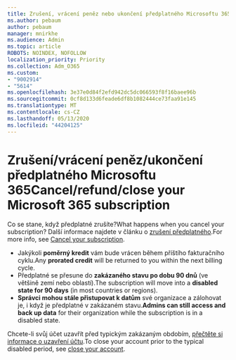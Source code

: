 ```yaml
---
title: Zrušení, vrácení peněz nebo ukončení předplatného Microsoftu 365
ms.author: pebaum
author: pebaum
manager: mnirkhe
ms.audience: Admin
ms.topic: article
ROBOTS: NOINDEX, NOFOLLOW
localization_priority: Priority
ms.collection: Adm_O365
ms.custom:
- "9002914"
- "5614"
ms.openlocfilehash: 3e37e0d84f2efd942dc5dc066593f8f16baee96b
ms.sourcegitcommit: 0cf8d133d6feade6df8b1082444ce73faa91e145
ms.translationtype: MT
ms.contentlocale: cs-CZ
ms.lasthandoff: 05/13/2020
ms.locfileid: "44204125"
---
```

# <a name="cancelrefundclose-your-microsoft-365-subscription"></a><span data-ttu-id="8cc4e-102">Zrušení/vrácení peněz/ukončení předplatného Microsoftu 365</span><span class="sxs-lookup"><span data-stu-id="8cc4e-102">Cancel/refund/close your Microsoft 365 subscription</span></span>

<span data-ttu-id="8cc4e-103">Co se stane, když předplatné zrušíte?</span><span class="sxs-lookup"><span data-stu-id="8cc4e-103">What happens when you cancel your subscription?</span></span> <span data-ttu-id="8cc4e-104">Další informace najdete v článku o [zrušení předplatného](https://docs.microsoft.com/microsoft-365/commerce/subscriptions/cancel-your-subscription?view=o365-worldwide).</span><span class="sxs-lookup"><span data-stu-id="8cc4e-104">For more info, see [Cancel your subscription](https://docs.microsoft.com/microsoft-365/commerce/subscriptions/cancel-your-subscription?view=o365-worldwide).</span></span>

- <span data-ttu-id="8cc4e-105">Jakýkoli **poměrný kredit** vám bude vrácen během příštího fakturačního cyklu.</span><span class="sxs-lookup"><span data-stu-id="8cc4e-105">Any **prorated credit** will be returned to you within the next billing cycle.</span></span>
- <span data-ttu-id="8cc4e-106">Předplatné se přesune do **zakázaného stavu po dobu 90 dnů** (ve většině zemí nebo oblastí).</span><span class="sxs-lookup"><span data-stu-id="8cc4e-106">The subscription will move into a **disabled state for 90 days** (in most countries or regions).</span></span>
- <span data-ttu-id="8cc4e-107">**Správci mohou stále přistupovat k datům** své organizace a zálohovat je, i když je předplatné v zakázaném stavu.</span><span class="sxs-lookup"><span data-stu-id="8cc4e-107">**Admins can still access and back up data** for their organization while the subscription is in a disabled state.</span></span>

<span data-ttu-id="8cc4e-108">Chcete-li svůj účet uzavřít před typickým zakázaným obdobím, [přečtěte si informace o uzavření účtu](https://docs.microsoft.com/microsoft-365/commerce/close-your-account?view=o365-worldwide).</span><span class="sxs-lookup"><span data-stu-id="8cc4e-108">To close your account prior to the typical disabled period, see [close your account](https://docs.microsoft.com/microsoft-365/commerce/close-your-account?view=o365-worldwide).</span></span>
